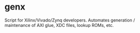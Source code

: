 # genx
Script for Xilinx/Vivado/Zynq developers.  Automates generation / maintenance of AXI glue, XDC files, lookup ROMs, etc.

